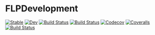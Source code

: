 # FLPDevelopment

[![Stable](https://img.shields.io/badge/docs-stable-blue.svg)](https://DarioSarra.github.io/FLPDevelopment.jl/stable)
[![Dev](https://img.shields.io/badge/docs-dev-blue.svg)](https://DarioSarra.github.io/FLPDevelopment.jl/dev)
[![Build Status](https://travis-ci.com/DarioSarra/FLPDevelopment.jl.svg?branch=master)](https://travis-ci.com/DarioSarra/FLPDevelopment.jl)
[![Build Status](https://ci.appveyor.com/api/projects/status/github/DarioSarra/FLPDevelopment.jl?svg=true)](https://ci.appveyor.com/project/DarioSarra/FLPDevelopment-jl)
[![Codecov](https://codecov.io/gh/DarioSarra/FLPDevelopment.jl/branch/master/graph/badge.svg)](https://codecov.io/gh/DarioSarra/FLPDevelopment.jl)
[![Coveralls](https://coveralls.io/repos/github/DarioSarra/FLPDevelopment.jl/badge.svg?branch=master)](https://coveralls.io/github/DarioSarra/FLPDevelopment.jl?branch=master)
[![Build Status](https://api.cirrus-ci.com/github/DarioSarra/FLPDevelopment.jl.svg)](https://cirrus-ci.com/github/DarioSarra/FLPDevelopment.jl)
